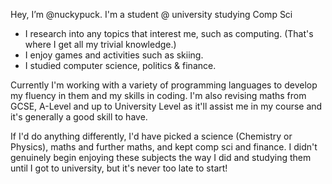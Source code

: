 Hey, I’m @nuckypuck. I'm a student @ university studying Comp Sci 

   -  I research into any topics that interest me, such as computing. (That's where I get all my trivial knowledge.) 
   -  I enjoy games and activities such as skiing.
   -  I studied computer science, politics & finance. 

Currently I'm working with a variety of programming languages to develop my fluency in them and my skills in coding.
I'm also revising maths from GCSE, A-Level and up to University Level as it'll assist me in my course and it's generally a good skill to have.

If I'd do anything differently, I'd have picked a science (Chemistry or Physics), maths and further maths, and kept comp sci and finance. 
I didn't genuinely begin enjoying these subjects the way I did and studying them until I got to university, but it's never too late to start! 




